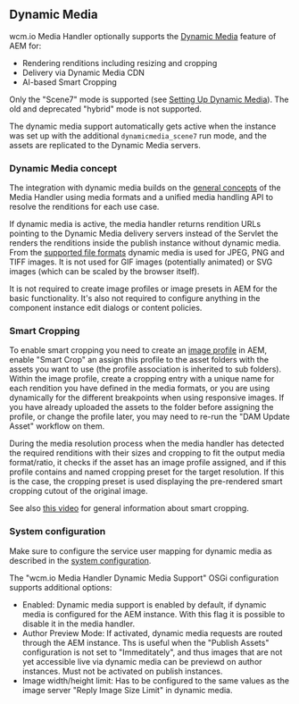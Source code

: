 ## Dynamic Media

wcm.io Media Handler optionally supports the [Dynamic Media][aem-dynamic-media] feature of AEM for:

* Rendering renditions including resizing and cropping
* Delivery via Dynamic Media CDN
* AI-based Smart Cropping

Only the "Scene7" mode is supported (see [Setting Up Dynamic Media][aem-dynamic-media-administration]). The old and deprecated "hybrid" mode is not supported.

The dynamic media support automatically gets active when the instance was set up with the additional `dynamicmedia_scene7` run mode, and the assets are replicated to the Dynamic Media servers.


### Dynamic Media concept

The integration with dynamic media builds on the [general concepts][general-concepts] of the Media Handler using media formats and a unified media handling API to resolve the renditions for each use case.

If dynamic media is active, the media handler returns rendition URLs pointing to the Dynamic Media delivery servers instead of the Servlet the renders the renditions inside the publish instance without dynamic media. From the [supported file formats][file-format-support] dynamic media is used for JPEG, PNG and TIFF images. It is not used for GIF images (potentially animated) or SVG images (which can be scaled by the browser itself).

It is not required to create image profiles or image presets in AEM for the basic functionality. It's also not required to configure anything in the component instance edit dialogs or content policies.


### Smart Cropping

To enable smart cropping you need to create an [image profile][aem-image-profiles] in AEM, enable "Smart Crop" an assign this profile to the asset folders with the assets you want to use (the profile association is inherited to sub folders). Within the image profile, create a cropping entry with a unique name for each rendition you have defined in the media formats, or you are using dynamically for the different breakpoints when using responsive images. If you have already uploaded the assets to the folder before assigning the profile, or change the profile later, you may need to re-run the "DAM Update Asset" workflow on them.

During the media resolution process when the media handler has detected the required renditions with their sizes and cropping to fit the output media format/ratio, it checks if the asset has an image profile assigned, and if this profile contains and named cropping preset for the target resolution. If this is the case, the cropping preset is used displaying the pre-rendered smart cropping cutout of the original image.

See also [this video][aem-smart-crop-video] for general information about smart cropping.


### System configuration

Make sure to configure the service user mapping for dynamic media as described in the [system configuration][configuration].

The "wcm.io Media Handler Dynamic Media Support" OSGi configuration supports additional options:

* Enabled: Dynamic media support is enabled by default, if dynamic media is configured for the AEM instance. With this flag it is possible to disable it in the media handler.
* Author Preview Mode: If activated, dynamic media requests are routed through the AEM instance. Ths is useful when the "Publish Assets" configuration is not set to "Immeditately", and thus images that are not yet accessible live via dynamic media can be previewd on author instances. Must not be activated on publish instances.
* Image width/height limit: Has to be configured to the same values as the image server "Reply Image Size Limit" in dynamic media.



[aem-dynamic-media]: https://experienceleague.adobe.com/docs/experience-manager-65/assets/dynamic/dynamic-media.html
[aem-dynamic-media-administration]: https://experienceleague.adobe.com/docs/experience-manager-65/assets/dynamic/administering-dynamic-media.html
[aem-image-profiles]: https://experienceleague.adobe.com/docs/experience-manager-65/assets/dynamic/image-profiles.html
[aem-smart-crop-video]: https://experienceleague.adobe.com/docs/experience-manager-learn/assets/dynamic-media/smart-crop-feature-video-use.html
[general-concepts]: general-concepts.html
[file-format-support]: file-format-support.html
[configuration]: configuration.html
